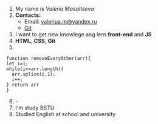 1. My name is *Valeria Masaltseva*
2. **Contacts:**
    * Email: valeriua.m@yandex.ru
    * [Git](https://github.com/Valeria310)
3. I want to get new knowlege ang lern **front-end** and **JS**
4. **HTML**, **CSS**, **Git**
5. 
  ```
  function removeEveryOther(arr){
  let i=1;
  while(i<=arr.length){
    arr.splice(i,1);
    i++;
 } return arr 
}
  ```
6. \-
7. I'm study BSTU
8. Studied English at school and university
